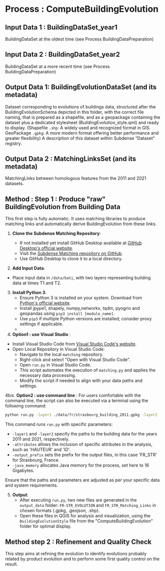 # Process : ComputeBuildingEvolution 

## Input Data 1 : BuildingDataSet_year1
BuildingDataSet at the oldest time (see Process BuildingDataPreparation)
## Input Data 2 : BuildingDataSet_year2 
BuildingDataSet at a more recent time (see Process BuildingDataPreparation)

## Output Data 1: BuildingEvolutionDataSet  (and its metadata)
Dataset corresponding to evolutions of buildings data, structured after the BuildingEvolutionSchema depicted in this folder, with the correct file naming, that is prepared as a shapefile, and as a geopackage containing the dataset plus a dedicated stylesheet (BuildingEvolution_style.qml) and ready to display. (Shapefile `.shp`: A widely used and recognized format in GIS. GeoPackage `.gpkg`: A more modern format offering better performance and greater flexibility)
A description of this dataset within Subdense “Dataset” registry.

## Output Data 2 : MatchingLinksSet (and its metadata) 
MatchingLinks between homologous features from the 2011 and 2021 datasets. 

## Method : Step 1 : Produce "raw" BuildingEvolution from Building Data

This first step is fully automatic. It uses matching libraries to produce matching links and automatically derive BuildingEvolution from these links.  

1. **Clone the Subdense Matching Repository**:
   - If not installed yet install GitHub Desktop available at [GitHub Desktop's official website](https://desktop.github.com/).
   - Visit the [Subdense Matching repository on GitHub](https://github.com/subdense/matching).
   - Use GitHub Desktop to clone it to a local directory.
  
 2. **Add Input Data**: 
   - Place input data in `/data/bati`, with two layers representing building data at times T1 and T2.

3. **Install Python 3**:
   - Ensure Python 3 is installed on your system. Download from [Python's official website](https://www.python.org/downloads/).
   - Install jpype1, shapely, numpy,networkx, tqdm, pyogrio and geopandas using `pip3 install [module_name]`.
   - Use `pip3` if multiple Python versions are installed; consider proxy settings if applicable.
   - 
4. **Option1 : use Visual Studio** :
 - Install Visual Studio Code from [Visual Studio Code's website](https://code.visualstudio.com/).
 - Open Local Repository in Visual Studio Code:
   - Navigate to the local `matching` repository.
   - Right-click and select "Open with Visual Studio Code".
   - Open `run.py` in Visual Studio Code.
   - This script automates the execution of `matching.py` and applies the necessary data processing.
   - Modify the script if needed to align with your data paths and settings.

4bis. **Option2 : use command line** : 
For users comfortable with the command line, the script can also be executed via a terminal using the following command:
```bash
python run.py -layer1 ./data/fr/strasbourg_building_2011.gpkg -layer2 ./data/fr/strasbourg_building_2021.gpkg -attributes '["HAUTEUR","ID"]' -output_prefix FR_STR -java_memory 16G
```
This command runs `run.py` with specific parameters:
- `-layer1` and `-layer2` specify the paths to the building data for the years 2011 and 2021, respectively.
- `-attributes` allows the inclusion of specific attributes in the analysis, such as 'HAUTEUR' and 'ID'.
- `-output_prefix` sets the prefix for the output files, in this case 'FR_STR' for Strasbourg, France.
- `-java_memory` allocates Java memory for the process, set here to 16 Gigabytes.

Ensure that the paths and parameters are adjusted as per your specific data and system requirements.

5. **Output**:
   - After executing `run.py`, two new files are generated in the `output_data` folder: `FR-STR_EVOLUTION` and `FR_STR_Matching_Links` in chosen formats (.gpkg, .geojson, .shp).
   - Open these files in QGIS for analysis and visualization, using the `BuildingEvolutionStyle` file from the "ComputeBuildingEvolution" folder for optimal display.


## Method step 2 : Refinement and Quality Check

This step aims at refining the evolution to identify evolutions probably related by product evolution and to perform some first quality control on the result. 


